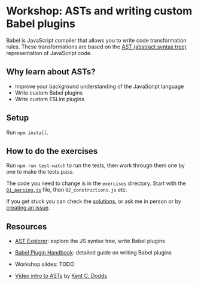 # Workshop: ASTs and writing custom Babel plugins

Babel is JavaScript compiler that allows you to write code transformation rules. These transformations are based on the [AST (abstract syntax tree)](https://en.wikipedia.org/wiki/Abstract_syntax_tree) representation of JavaScript code.

## Why learn about ASTs?

- Improve your background understanding of the JavaScript language
- Write custom Babel plugins
- Write custom ESLint plugins

## Setup 

Run `npm install`.
## How to do the exercises

Run `npm run test-watch` to run the tests, then work through them one by one to make the tests pass.

The code you need to change is in the `exercises` directory. Start with the [`01_parsing.js`](https://github.com/mattzeunert/babel-workshop/blob/master/exercises/01_parsing.js) file, then `02_constructions.js` etc.

If you get stuck you can check the [solutions](https://github.com/mattzeunert/babel-workshop/tree/master/solutions), or ask me in person or by [creating an issue](https://github.com/mattzeunert/babel-workshop/issues).

## Resources

- [AST Explorer](https://astexplorer.net/): explore the JS syntax tree, write Babel plugins
- [Babel Plugin Handbook](https://github.com/thejameskyle/babel-handbook/blob/master/translations/en/plugin-handbook.md): detailed guide on writing Babel plugins

- Workshop slides: TODO
- [Video intro to ASTs](https://www.youtube.com/watch?v=CFQBHy8RCpg&feature=youtu.be) by [Kent C. Dodds](https://twitter.com/kentcdodds)